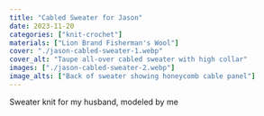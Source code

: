 ```yaml
---
title: "Cabled Sweater for Jason"
date: 2023-11-20
categories: ["knit-crochet"]
materials: ["Lion Brand Fisherman's Wool"]
cover: "./jason-cabled-sweater-1.webp"
cover_alt: "Taupe all-over cabled sweater with high collar"
images: ["./jason-cabled-sweater-2.webp"]
image_alts: ["Back of sweater showing honeycomb cable panel"]
---
```

Sweater knit for my husband, modeled by me